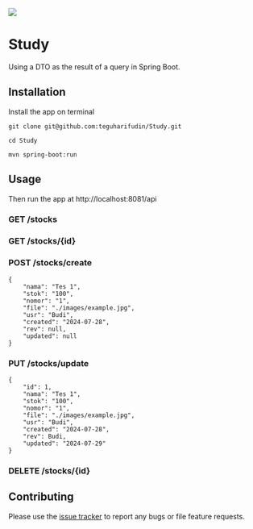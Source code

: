 ![](https://www.teguharief.com/img/teguh-arief.png)

# Study

Using a DTO as the result of a query in Spring Boot.

## Installation

Install the app on terminal

```
git clone git@github.com:teguharifudin/Study.git
```
```
cd Study
```
```
mvn spring-boot:run
```

## Usage

Then run the app at http://localhost:8081/api

### GET /stocks

### GET /stocks/{id}

### POST /stocks/create
```
{
    "nama": "Tes 1",
    "stok": "100",
    "nomor": "1",
    "file": "./images/example.jpg",
    "usr": "Budi",
    "created": "2024-07-28",
    "rev": null,
    "updated": null
}
```

### PUT /stocks/update
```
{
    "id": 1,
    "nama": "Tes 1",
    "stok": "100",
    "nomor": "1",
    "file": "./images/example.jpg",
    "usr": "Budi",
    "created": "2024-07-28",
    "rev": Budi,
    "updated": "2024-07-29"
}
```

### DELETE /stocks/{id}

## Contributing

Please use the [issue tracker](https://github.com/teguharifudin/Study/issues) to report any bugs or file feature requests.